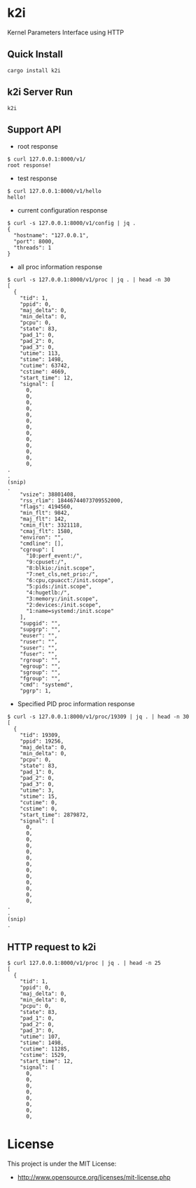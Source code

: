 # k2i

Kernel Parameters Interface using HTTP

## Quick Install

```
cargo install k2i
```

## k2i Server Run

```
k2i 
```

## Support API

- root response

```
$ curl 127.0.0.1:8000/v1/
root response!
```

- test response

```
$ curl 127.0.0.1:8000/v1/hello
hello!
```
- current configuration response

```
$ curl -s 127.0.0.1:8000/v1/config | jq .
{
  "hostname": "127.0.0.1",
  "port": 8000,
  "threads": 1
}
```

- all proc information response

```
$ curl -s 127.0.0.1:8000/v1/proc | jq . | head -n 30
[
  {
    "tid": 1,
    "ppid": 0,
    "maj_delta": 0,
    "min_delta": 0,
    "pcpu": 0,
    "state": 83,
    "pad_1": 0,
    "pad_2": 0,
    "pad_3": 0,
    "utime": 113,
    "stime": 1498,
    "cutime": 63742,
    "cstime": 4669,
    "start_time": 12,
    "signal": [
      0,
      0,
      0,
      0,
      0,
      0,
      0,
      0,
      0,
      0,
      0,
      0,
      0,
.
.
(snip)
.
    "vsize": 38801408,
    "rss_rlim": 18446744073709552000,
    "flags": 4194560,
    "min_flt": 9842,
    "maj_flt": 142,
    "cmin_flt": 3321118,
    "cmaj_flt": 1580,
    "environ": "",
    "cmdline": [],
    "cgroup": [
      "10:perf_event:/",
      "9:cpuset:/",
      "8:blkio:/init.scope",
      "7:net_cls,net_prio:/",
      "6:cpu,cpuacct:/init.scope",
      "5:pids:/init.scope",
      "4:hugetlb:/",
      "3:memory:/init.scope",
      "2:devices:/init.scope",
      "1:name=systemd:/init.scope"
    ],
    "supgid": "",
    "supgrp": "",
    "euser": "",
    "ruser": "",
    "suser": "",
    "fuser": "",
    "rgroup": "",
    "egroup": "",
    "sgroup": "",
    "fgroup": "",
    "cmd": "systemd",
    "pgrp": 1,

```

- Specified PID proc information response

```
$ curl -s 127.0.0.1:8000/v1/proc/19309 | jq . | head -n 30
[
  {
    "tid": 19309,
    "ppid": 19256,
    "maj_delta": 0,
    "min_delta": 0,
    "pcpu": 0,
    "state": 83,
    "pad_1": 0,
    "pad_2": 0,
    "pad_3": 0,
    "utime": 3,
    "stime": 15,
    "cutime": 0,
    "cstime": 0,
    "start_time": 2879872,
    "signal": [
      0,
      0,
      0,
      0,
      0,
      0,
      0,
      0,
      0,
      0,
      0,
      0,
      0,
.
.
(snip)
.
```


## HTTP request to k2i

```
$ curl 127.0.0.1:8000/v1/proc | jq . | head -n 25
[ 
  { 
    "tid": 1,
    "ppid": 0,
    "maj_delta": 0,
    "min_delta": 0,
    "pcpu": 0,
    "state": 83,
    "pad_1": 0,
    "pad_2": 0,
    "pad_3": 0,
    "utime": 107,
    "stime": 1498,
    "cutime": 11285,
    "cstime": 1529,
    "start_time": 12,
    "signal": [
      0,
      0,
      0,
      0,
      0,
      0,
      0,
      0,
```

# License

This project is under the MIT License:

* http://www.opensource.org/licenses/mit-license.php

